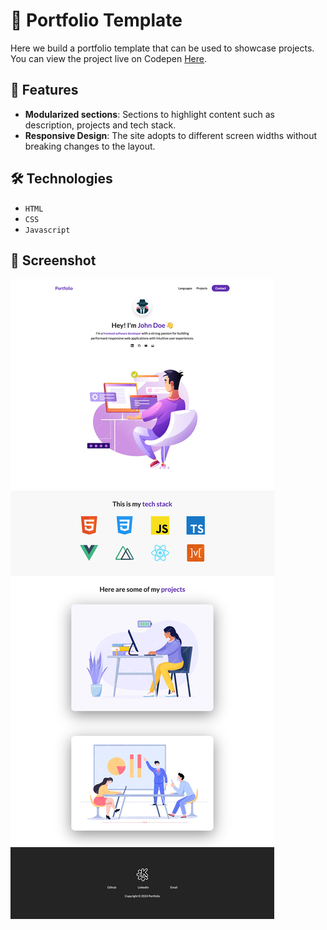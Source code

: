 # 👋 Portfolio Template
 
Here we build a portfolio template that can be used to showcase projects. You can view the project live on Codepen [Here](https://codepen.io/benjaminkyamanywa/pen/rNRWLpx). 

## 🚀 Features

- **Modularized sections**: Sections to highlight content such as description, projects and tech stack.
- **Responsive Design**: The site adopts to different screen widths without breaking changes to the layout.

## 🛠️ Technologies

- `HTML`
- `CSS`
- `Javascript`

## 📸 Screenshot

![Static Site](./assets/portfolio_screenshot.png)
